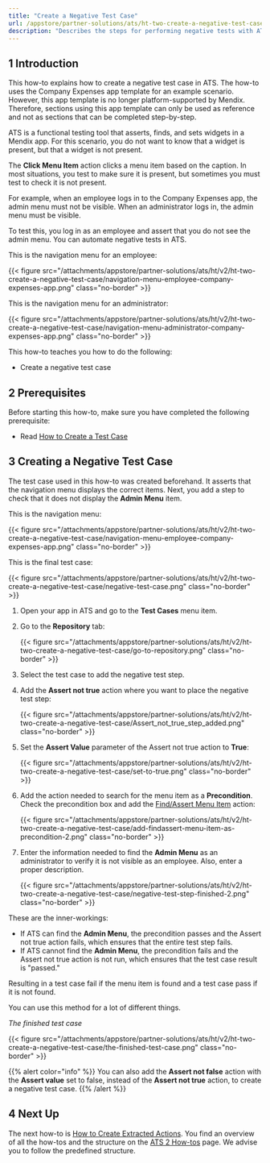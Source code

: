 ```yaml
---
title: "Create a Negative Test Case"
url: /appstore/partner-solutions/ats/ht-two-create-a-negative-test-case/
description: "Describes the steps for performing negative tests with ATS."
---
```


## 1 Introduction

This how-to explains how to create a negative test case in ATS. The how-to uses the Company Expenses app template for an example scenario. However, this app template is no longer platform-supported by Mendix. Therefore, sections using this app template can only be used as reference and not as sections that can be completed step-by-step.

ATS is a functional testing tool that asserts, finds, and sets widgets in a Mendix app. For this scenario, you do not want to know that a widget is present, but that a widget is not present.

The **Click Menu Item** action clicks a menu item based on the caption. In most situations, you test to make sure it is present, but sometimes you must test to check it is not present.

For example, when an employee logs in to the Company Expenses app, the admin menu must not be visible. When an administrator logs in, the admin menu must be visible. 

To test this, you log in as an employee and assert that you do not see the admin menu. You can automate negative tests in ATS.

This is the navigation menu for an employee:

{{< figure src="/attachments/appstore/partner-solutions/ats/ht/v2/ht-two-create-a-negative-test-case/navigation-menu-employee-company-expenses-app.png" class="no-border" >}}

This is the navigation menu for an administrator:

{{< figure src="/attachments/appstore/partner-solutions/ats/ht/v2/ht-two-create-a-negative-test-case/navigation-menu-administrator-company-expenses-app.png" class="no-border" >}}

This how-to teaches you how to do the following:

* Create a negative test case

## 2 Prerequisites

Before starting this how-to, make sure you have completed the following prerequisite:

* Read [How to Create a Test Case](/appstore/partner-solutions/ats/ht-two-create-a-test-case/)

## 3 Creating a Negative Test Case

The test case used in this how-to was created beforehand. It asserts that the navigation menu displays the correct items. Next, you add a step to check that it does not display the **Admin Menu** item.

This is the navigation menu:

{{< figure src="/attachments/appstore/partner-solutions/ats/ht/v2/ht-two-create-a-negative-test-case/navigation-menu-employee-company-expenses-app.png" class="no-border" >}}

This is the final test case:

{{< figure src="/attachments/appstore/partner-solutions/ats/ht/v2/ht-two-create-a-negative-test-case/negative-test-case.png" class="no-border" >}}

1. Open your app in ATS and go to the **Test Cases** menu item.
2. Go to the **Repository** tab:

    {{< figure src="/attachments/appstore/partner-solutions/ats/ht/v2/ht-two-create-a-negative-test-case/go-to-repository.png" class="no-border" >}}

3. Select the test case to add the negative test step.
4. Add the **Assert not true** action where you want to place the negative test step:

    {{< figure src="/attachments/appstore/partner-solutions/ats/ht/v2/ht-two-create-a-negative-test-case/Assert_not_true_step_added.png" class="no-border" >}}

5. Set the **Assert Value** parameter of the Assert not true action to **True**:

    {{< figure src="/attachments/appstore/partner-solutions/ats/ht/v2/ht-two-create-a-negative-test-case/set-to-true.png" class="no-border" >}}

6. Add the action needed to search for the menu item as a **Precondition**. Check the precondition box and add the [Find/Assert Menu Item](/appstore/partner-solutions/ats/rg-one-findassert-menu-item/) action:

    {{< figure src="/attachments/appstore/partner-solutions/ats/ht/v2/ht-two-create-a-negative-test-case/add-findassert-menu-item-as-precondition-2.png" class="no-border" >}}

7. Enter the information needed to find the **Admin Menu** as an administrator to verify it is not visible as an employee. Also, enter a proper description.

    {{< figure src="/attachments/appstore/partner-solutions/ats/ht/v2/ht-two-create-a-negative-test-case/negative-test-step-finished-2.png" class="no-border" >}}

These are the inner-workings:

* If ATS can find the **Admin Menu**, the precondition passes and the Assert not true action fails, which ensures that the entire test step fails.
* If ATS cannot find the **Admin Menu**, the precondition fails and the Assert not true action is not run, which ensures that the test case result is "passed."

Resulting in a test case fail if the menu item is found and a test case pass if it is not found. 

You can use this method for a lot of different things. 

*The finished test case*

{{< figure src="/attachments/appstore/partner-solutions/ats/ht/v2/ht-two-create-a-negative-test-case/the-finished-test-case.png" class="no-border" >}}

{{% alert color="info" %}}
You can also add the **Assert not false** action with the **Assert value** set to false, instead of the **Assert not true** action, to create a negative test case.
{{% /alert %}}

## 4 Next Up

The next how-to is [How to Create Extracted Actions](/appstore/partner-solutions/ats/ht-two-create-extracted-actions/). You find an overview of all the how-tos and the structure on the [ATS 2 How-tos](/appstore/partner-solutions/ats/ht-two/) page. We advise you to follow the predefined structure.
